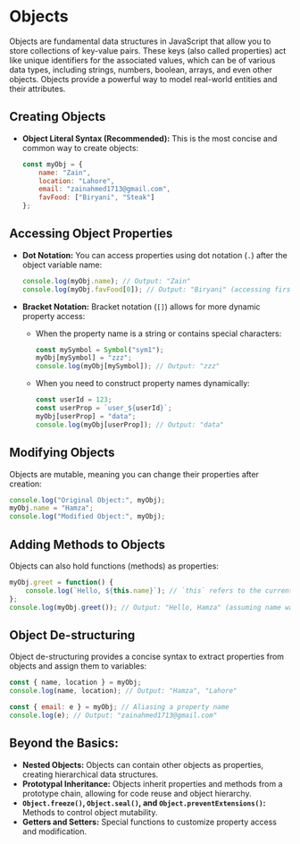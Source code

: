 # Objects

Objects are fundamental data structures in JavaScript that allow you to store collections of key-value pairs. These keys (also called properties) act like unique identifiers for the associated values, which can be of various data types, including strings, numbers, boolean, arrays, and even other objects. Objects provide a powerful way to model real-world entities and their attributes.

## **Creating Objects**

- **Object Literal Syntax (Recommended):**
This is the most concise and common way to create objects:
    
    ```jsx
    const myObj = {
        name: "Zain",
        location: "Lahore",
        email: "zainahmed1713@gmail.com",
        favFood: ["Biryani", "Steak"]
    };
    
    ```
    

## **Accessing Object Properties**

- **Dot Notation:** You can access properties using dot notation (`.`) after the object variable name:
    
    ```jsx
    console.log(myObj.name); // Output: "Zain"
    console.log(myObj.favFood[0]); // Output: "Biryani" (accessing first element of favFood array)
    
    ```
    
- **Bracket Notation:** Bracket notation (`[]`) allows for more dynamic property access:
    - When the property name is a string or contains special characters:
        
        ```jsx
        const mySymbol = Symbol("sym1");
        myObj[mySymbol] = "zzz";
        console.log(myObj[mySymbol]); // Output: "zzz"
        
        ```
        
    - When you need to construct property names dynamically:
        
        ```jsx
        const userId = 123;
        const userProp = `user_${userId}`;
        myObj[userProp] = "data";
        console.log(myObj[userProp]); // Output: "data"
        
        ```
        

## **Modifying Objects**

Objects are mutable, meaning you can change their properties after creation:

```jsx
console.log("Original Object:", myObj);
myObj.name = "Hamza";
console.log("Modified Object:", myObj);
```

## **Adding Methods to Objects**

Objects can also hold functions (methods) as properties:

```jsx
myObj.greet = function() {
    console.log(`Hello, ${this.name}`); // `this` refers to the current object
};
console.log(myObj.greet()); // Output: "Hello, Hamza" (assuming name was changed)

```

## **Object De-structuring**

Object de-structuring provides a concise syntax to extract properties from objects and assign them to variables:

```jsx
const { name, location } = myObj;
console.log(name, location); // Output: "Hamza", "Lahore"

const { email: e } = myObj; // Aliasing a property name
console.log(e); // Output: "zainahmed1713@gmail.com"

```

## **Beyond the Basics:**

- **Nested Objects:** Objects can contain other objects as properties, creating hierarchical data structures.
- **Prototypal Inheritance:** Objects inherit properties and methods from a prototype chain, allowing for code reuse and object hierarchy.
- **`Object.freeze()`, `Object.seal()`, and `Object.preventExtensions()`:** Methods to control object mutability.
- **Getters and Setters:** Special functions to customize property access and modification.